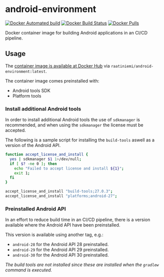 # android-environment

[![Docker Automated build](https://img.shields.io/docker/automated/raatiniemi/android-environment.svg)](https://hub.docker.com/r/raatiniemi/android-environment/)
[![Docker Build Status](https://img.shields.io/docker/build/raatiniemi/android-environment.svg)](https://hub.docker.com/r/raatiniemi/android-environment/)
[![Docker Pulls](https://img.shields.io/docker/pulls/raatiniemi/android-environment.svg)](https://hub.docker.com/r/raatiniemi/android-environment/)

Docker container image for building Android applications in an CI/CD pipeline.

## Usage

The [container image is available at Docker Hub](https://hub.docker.com/r/raatiniemi/android-environment/)
via `raatiniemi/android-environment:latest`.

The container image comes preinstalled with:

* Android tools SDK
* Platform tools

### Install additional Android tools

In order to install additional Android tools the use of `sdkmanager` is
recommended, and when using the `sdkmanager` the license must be accepted.

The following is a sample script for installing the `build-tools` aswell as a
version of the Android API.

```bash
function accept_license_and_install {
  yes | sdkmanager $1 1>/dev/null;
  if [ $? -ne 0 ]; then
    echo "Failed to accept license and install ${1}";
    exit 1;
  fi
}

accept_license_and_install "build-tools;27.0.3";
accept_license_and_install "platforms;android-27";
```

### Preinstalled Android API

In an effort to reduce build time in an CI/CD pipeline, there is a version
available where the Android API have been preinstalled.

This version is available using another tag, e.g.:

* `android-28` for the Android API 28 preinstalled.
* `android-29` for the Android API 29 preinstalled.
* `android-30` for the Android API 30 preinstalled.

*The build tools are not installed since these are installed when the
`gradlew` command is executed.*
